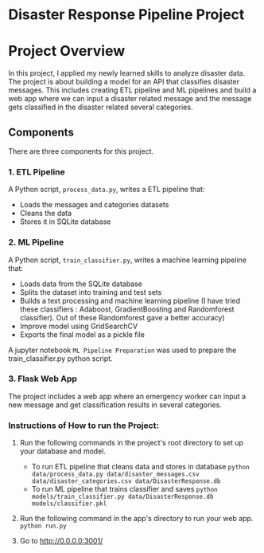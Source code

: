 # Disaster Response Pipeline Project

 
# Project Overview
In this project, I applied my newly learned skills to analyze disaster data. The project is about building a model for an API that classifies disaster messages. This includes creating ETL pipeline and ML pipelines 
and build a web app where we can input a disaster related message and the message gets classified in the disaster related several categories.


## Components
There are three components for this project. 

### 1. ETL Pipeline
A Python script, `process_data.py`, writes a ETL pipeline that:

 - Loads the messages and categories datasets
 - Cleans the data
 - Stores it in SQLite database
 
 
### 2. ML Pipeline
A Python script, `train_classifier.py`, writes a machine learning pipeline that:

 - Loads data from the SQLite database
 - Splits the dataset into training and test sets
 - Builds a text processing and machine learning pipeline
  (I have tried these classifiers : Adaboost, GradientBoosting and Randomforest classifier). Out of these Randomforest gave a better accuracy)
 - Improve model using GridSearchCV
 - Exports the final model as a pickle file
 
A jupyter notebook `ML Pipeline Preparation` was used to prepare the train_classifier.py python script. 

### 3. Flask Web App
The project includes a web app where an emergency worker can input a new message and get classification results in several categories. 

### Instructions of How to run the Project:
1. Run the following commands in the project's root directory to set up your database and model.

    - To run ETL pipeline that cleans data and stores in database
        `python data/process_data.py data/disaster_messages.csv data/disaster_categories.csv data/DisasterResponse.db`
    - To run ML pipeline that trains classifier and saves
        `python models/train_classifier.py data/DisasterResponse.db models/classifier.pkl`

2. Run the following command in the app's directory to run your web app.
    `python run.py`

3. Go to http://0.0.0.0:3001/

